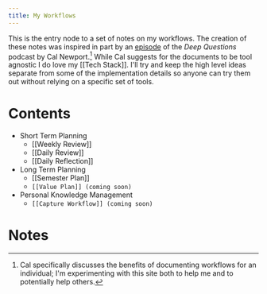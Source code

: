 ```yaml
---
title: My Workflows
---
```


This is the entry node to a set of notes on my workflows. The creation of these notes was inspired in part by an [episode](https://podcasts.apple.com/us/podcast/ep-81-how-do-i-avoid-burnout/id1515786216?i=1000514013146) of the *Deep Questions* podcast by Cal Newport.[^1] While Cal suggests for the documents to be tool agnostic I do love my [[Tech Stack]]. I'll try and keep the high level ideas separate from some of the implementation details so anyone can try them out without relying on a specific set of tools.

# Contents
- Short Term Planning
	- [[Weekly Review]]	
	- [[Daily Review]]
	- [[Daily Reflection]]
- Long Term Planning
	- [[Semester Plan]]
	- `[[Value Plan]] (coming soon) `
- Personal Knowledge Management
	- `[[Capture Workflow]] (coming soon)`

# Notes
[^1]: Cal specifically discusses the benefits of documenting workflows for an individual; I'm experimenting with this site both to help me and to potentially help others. 
